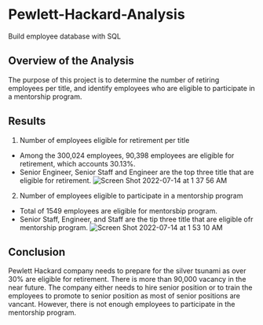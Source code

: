 # Pewlett-Hackard-Analysis
Build employee database with SQL

## Overview of the Analysis
The purpose of this project is to determine the number of retiring employees per title, and identify employees who are eligible to participate in a mentorship program.

## Results
1. Number of employees eligible for retirement per title 
- Among the 300,024 employees, 90,398 employees are eligible for retirement, which accounts 30.13%. 
- Senior Engineer, Senior Staff and Engineer are the top three title that are eligible for retirement. 
![Screen Shot 2022-07-14 at 1 37 56 AM](https://user-images.githubusercontent.com/106511898/178785998-bd716a25-e7d7-4ff2-af88-be5dada589f2.png)

2. Number of employees eligible to participate in a mentorship program
- Total of 1549 employees are eligible for mentorsbip program.
- Senior Staff, Engineer, and Staff are the tip three title that are eligible ofr mentorship program.
![Screen Shot 2022-07-14 at 1 53 10 AM](https://user-images.githubusercontent.com/106511898/178788680-869a17af-d5d9-4eed-9996-4dccc4ff0a00.png)


## Conclusion
Pewlett Hackard company needs to prepare for the silver tsunami as over 30% are eligible for retirement. There is more than 90,000 vacancy in the near future. The company either needs to hire senior position or to train the employees to promote to senior position as most of senior positions are vancant. However, there is not enough employees to participate in the mentorship program. 
